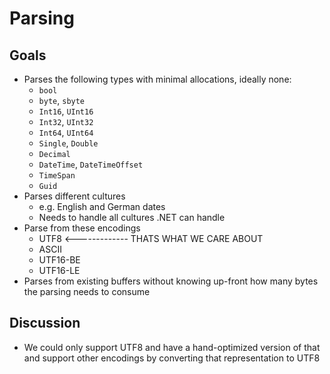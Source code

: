 # Parsing

## Goals

* Parses the following types with minimal allocations, ideally none:
    - `bool`
    - `byte`, `sbyte`
    - `Int16`, `UInt16`
    - `Int32`, `UInt32`
    - `Int64`, `UInt64`
    - `Single`, `Double`
    - `Decimal`
    - `DateTime`, `DateTimeOffset`
    - `TimeSpan`
    - `Guid`
* Parses different cultures
    - e.g. English and German dates
    - Needs to handle all cultures .NET can handle
* Parse from these encodings
    - UTF8      <------------- THATS WHAT WE CARE ABOUT
    - ASCII
    - UTF16-BE
    - UTF16-LE
* Parses from existing buffers without knowing up-front how many bytes the
  parsing needs to consume

## Discussion

* We could only support UTF8 and have a hand-optimized version of that and
  support other encodings by converting that representation to UTF8
